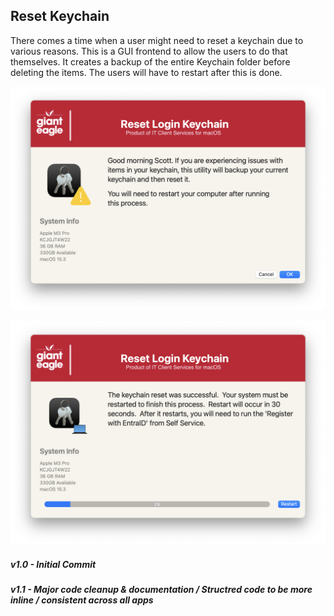 ## Reset Keychain
There comes a time when a user might need to reset a keychain due to various reasons.  This is a GUI frontend to allow the users to do that themselves.  It creates a backup of the entire Keychain folder before deleting the items.  The users will have to restart after this is done.


![](/ResetKeychain/ResetKeychain_Welcome.png)

![](/ResetKeychain/ResetKeychain_Finished.png)


##### _v1.0 - Initial Commit_
##### _v1.1 - Major code cleanup & documentation / Structred code to be more inline / consistent across all apps_
